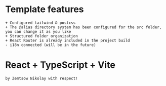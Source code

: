 # Template features

```
+ Configured tailwind & postcss
+ The @alias directory system has been configured for the src folder, you can change it as you like
+ Structured folder organization
+ React Router is already included in the project build
- i18n connected (will be in the future)
```




# React + TypeScript + Vite
```by Zemtsow Nikolay with respect!``` 